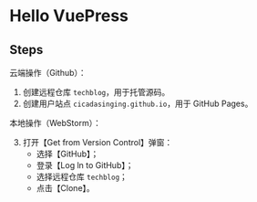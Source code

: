 # Hello VuePress

## Steps

云端操作（Github）：

1. 创建远程仓库 `techblog`，用于托管源码。
2. 创建用户站点 `cicadasinging.github.io`，用于 GitHub Pages。

本地操作（WebStorm）：

3. 打开【Get from Version Control】弹窗：
   - 选择【GitHub】；
   - 登录【Log ln to GitHub】；
   - 选择远程仓库 `techblog`；
   - 点击【Clone】。
